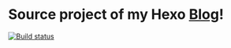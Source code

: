 # Source project of my Hexo [Blog](https://tray307969.github.io/)!
[![Build status](https://ci.appveyor.com/api/projects/status/y8qr7q6ro36jlo3f/branch/master?svg=true)](https://ci.appveyor.com/project/tray307969/hexo-source/branch/master)